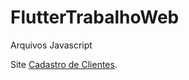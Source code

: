 # FlutterTrabalhoWeb

Arquivos Javascript

Site <a href="http://144.126.248.27/FlutterTrabalhoWeb/#/">Cadastro de Clientes</a>.


